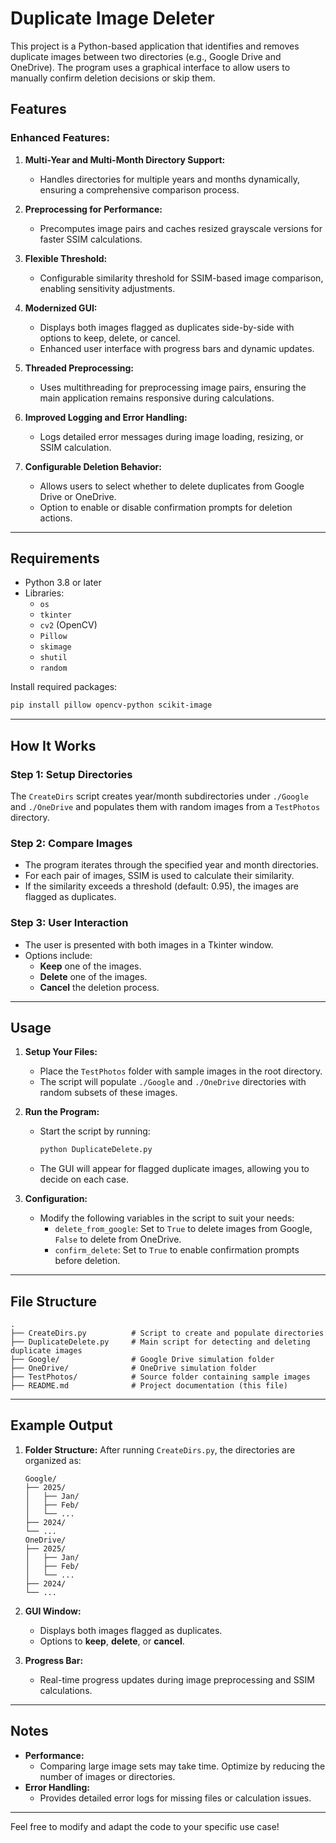 # Duplicate Image Deleter

This project is a Python-based application that identifies and removes duplicate images between two directories (e.g., Google Drive and OneDrive). The program uses a graphical interface to allow users to manually confirm deletion decisions or skip them.

## Features

### **Enhanced Features:**
1. **Multi-Year and Multi-Month Directory Support:**
   - Handles directories for multiple years and months dynamically, ensuring a comprehensive comparison process.

2. **Preprocessing for Performance:**
   - Precomputes image pairs and caches resized grayscale versions for faster SSIM calculations.

3. **Flexible Threshold:**
   - Configurable similarity threshold for SSIM-based image comparison, enabling sensitivity adjustments.

4. **Modernized GUI:**
   - Displays both images flagged as duplicates side-by-side with options to keep, delete, or cancel.
   - Enhanced user interface with progress bars and dynamic updates.

5. **Threaded Preprocessing:**
   - Uses multithreading for preprocessing image pairs, ensuring the main application remains responsive during calculations.

6. **Improved Logging and Error Handling:**
   - Logs detailed error messages during image loading, resizing, or SSIM calculation.

7. **Configurable Deletion Behavior:**
   - Allows users to select whether to delete duplicates from Google Drive or OneDrive.
   - Option to enable or disable confirmation prompts for deletion actions.

---

## Requirements

- Python 3.8 or later
- Libraries:
  - `os`
  - `tkinter`
  - `cv2` (OpenCV)
  - `Pillow`
  - `skimage`
  - `shutil`
  - `random`

Install required packages:
```bash
pip install pillow opencv-python scikit-image
```

---

## How It Works

### **Step 1: Setup Directories**
The `CreateDirs` script creates year/month subdirectories under `./Google` and `./OneDrive` and populates them with random images from a `TestPhotos` directory.

### **Step 2: Compare Images**
- The program iterates through the specified year and month directories.
- For each pair of images, SSIM is used to calculate their similarity.
- If the similarity exceeds a threshold (default: 0.95), the images are flagged as duplicates.

### **Step 3: User Interaction**
- The user is presented with both images in a Tkinter window.
- Options include:
  - **Keep** one of the images.
  - **Delete** one of the images.
  - **Cancel** the deletion process.

---

## Usage

1. **Setup Your Files:**
   - Place the `TestPhotos` folder with sample images in the root directory.
   - The script will populate `./Google` and `./OneDrive` directories with random subsets of these images.

2. **Run the Program:**
   - Start the script by running:
     ```bash
     python DuplicateDelete.py
     ```
   - The GUI will appear for flagged duplicate images, allowing you to decide on each case.

3. **Configuration:**
   - Modify the following variables in the script to suit your needs:
     - `delete_from_google`: Set to `True` to delete images from Google, `False` to delete from OneDrive.
     - `confirm_delete`: Set to `True` to enable confirmation prompts before deletion.

---

## File Structure

```
.
├── CreateDirs.py          # Script to create and populate directories
├── DuplicateDelete.py     # Main script for detecting and deleting duplicate images
├── Google/                # Google Drive simulation folder
├── OneDrive/              # OneDrive simulation folder
├── TestPhotos/            # Source folder containing sample images
├── README.md              # Project documentation (this file)
```

---

## Example Output

1. **Folder Structure:**
   After running `CreateDirs.py`, the directories are organized as:
   ```
   Google/
   ├── 2025/
   │   ├── Jan/
   │   ├── Feb/
   │   └── ...
   ├── 2024/
   └── ...
   OneDrive/
   ├── 2025/
   │   ├── Jan/
   │   ├── Feb/
   │   └── ...
   ├── 2024/
   └── ...
   ```

2. **GUI Window:**
   - Displays both images flagged as duplicates.
   - Options to **keep**, **delete**, or **cancel**.

3. **Progress Bar:**
   - Real-time progress updates during image preprocessing and SSIM calculations.

---

## Notes

- **Performance:**
  - Comparing large image sets may take time. Optimize by reducing the number of images or directories.
- **Error Handling:**
  - Provides detailed error logs for missing files or calculation issues.

---

Feel free to modify and adapt the code to your specific use case!

